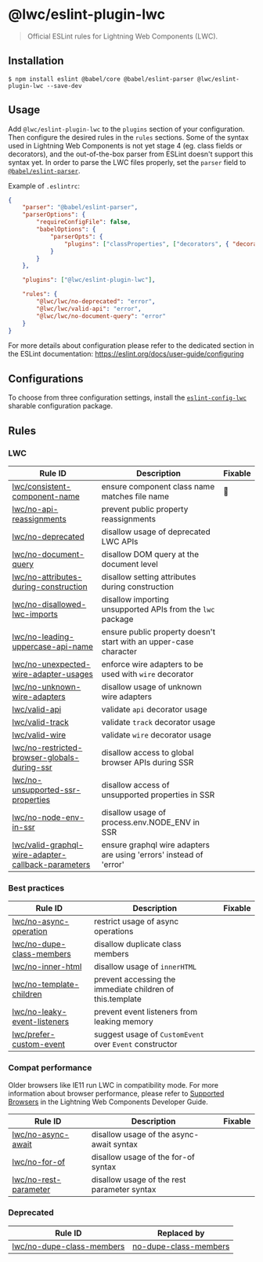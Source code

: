# @lwc/eslint-plugin-lwc

> Official ESLint rules for Lightning Web Components (LWC).

## Installation

```
$ npm install eslint @babel/core @babel/eslint-parser @lwc/eslint-plugin-lwc --save-dev
```

## Usage

Add `@lwc/eslint-plugin-lwc` to the `plugins` section of your configuration. Then configure the desired rules in the `rules` sections. Some of the syntax used in Lightning Web Components is not yet stage 4 (eg. class fields or decorators), and the out-of-the-box parser from ESLint doesn't support this syntax yet. In order to parse the LWC files properly, set the `parser` field to [`@babel/eslint-parser`](https://github.com/babel/babel/tree/main/eslint/babel-eslint-parser).

Example of `.eslintrc`:

```json
{
    "parser": "@babel/eslint-parser",
    "parserOptions": {
        "requireConfigFile": false,
        "babelOptions": {
            "parserOpts": {
                "plugins": ["classProperties", ["decorators", { "decoratorsBeforeExport": false }]]
            }
        }
    },

    "plugins": ["@lwc/eslint-plugin-lwc"],

    "rules": {
        "@lwc/lwc/no-deprecated": "error",
        "@lwc/lwc/valid-api": "error",
        "@lwc/lwc/no-document-query": "error"
    }
}
```

For more details about configuration please refer to the dedicated section in the ESLint documentation: https://eslint.org/docs/user-guide/configuring

## Configurations

To choose from three configuration settings, install the [`eslint-config-lwc`](https://github.com/salesforce/eslint-config-lwc) sharable configuration package.

## Rules

### LWC

| Rule ID                                                                                                              | Description                                                        | Fixable |
| -------------------------------------------------------------------------------------------------------------------- | ------------------------------------------------------------------ | ------- |
| [lwc/consistent-component-name](./docs/rules/consistent-component-name.md)                                           | ensure component class name matches file name                      | 🔧      |
| [lwc/no-api-reassignments](./docs/rules/no-api-reassignments.md)                                                     | prevent public property reassignments                              |         |
| [lwc/no-deprecated](./docs/rules/no-deprecated.md)                                                                   | disallow usage of deprecated LWC APIs                              |         |
| [lwc/no-document-query](./docs/rules/no-document-query.md)                                                           | disallow DOM query at the document level                           |         |
| [lwc/no-attributes-during-construction](./docs/rules/no-attributes-during-construction.md)                           | disallow setting attributes during construction                    |         |
| [lwc/no-disallowed-lwc-imports](./docs/rules/no-disallowed-lwc-imports.md)                                           | disallow importing unsupported APIs from the `lwc` package         |         |
| [lwc/no-leading-uppercase-api-name](./docs/rules/no-leading-uppercase-api-name.md)                                   | ensure public property doesn't start with an upper-case character  |         |
| [lwc/no-unexpected-wire-adapter-usages](./docs/rules/no-unexpected-wire-adapter-usages.md)                           | enforce wire adapters to be used with `wire` decorator             |         |
| [lwc/no-unknown-wire-adapters](./docs/rules/no-unknown-wire-adapters.md)                                             | disallow usage of unknown wire adapters                            |         |
| [lwc/valid-api](./docs/rules/valid-api.md)                                                                           | validate `api` decorator usage                                     |         |
| [lwc/valid-track](./docs/rules/valid-track.md)                                                                       | validate `track` decorator usage                                   |         |
| [lwc/valid-wire](./docs/rules/valid-wire.md)                                                                         | validate `wire` decorator usage                                    |         |
| [lwc/no-restricted-browser-globals-during-ssr](./docs/rules/no-restricted-browser-globals-during-ssr.md)             | disallow access to global browser APIs during SSR                  |         |
| [lwc/no-unsupported-ssr-properties](./docs/rules/no-unsupported-ssr-properties.md)                                   | disallow access of unsupported properties in SSR                   |         |
| [lwc/no-node-env-in-ssr](./docs/rules/no-node-env-in-ssr.md)                                                         | disallow usage of process.env.NODE_ENV in SSR                      |         |
| [lwc/valid-graphql-wire-adapter-callback-parameters](./docs/rules/valid-graphql-wire-adapter-callback-parameters.md) | ensure graphql wire adapters are using 'errors' instead of 'error' |         |

### Best practices

| Rule ID                                                                  | Description                                               | Fixable |
| ------------------------------------------------------------------------ | --------------------------------------------------------- | ------- |
| [lwc/no-async-operation](./docs/rules/no-async-operation.md)             | restrict usage of async operations                        |         |
| [lwc/no-dupe-class-members](./docs/rules/no-dupe-class-members.md)       | disallow duplicate class members                          |         |
| [lwc/no-inner-html](./docs/rules/no-inner-html.md)                       | disallow usage of `innerHTML`                             |         |
| [lwc/no-template-children](./docs/rules/no-template-children.md)         | prevent accessing the immediate children of this.template |         |
| [lwc/no-leaky-event-listeners](./docs/rules/no-leaky-event-listeners.md) | prevent event listeners from leaking memory               |         |
| [lwc/prefer-custom-event](./docs/rules/prefer-custom-event.md)           | suggest usage of `CustomEvent` over `Event` constructor   |         |

### Compat performance

Older browsers like IE11 run LWC in compatibility mode. For more information about browser performance, please refer to [Supported Browsers](http://developer.salesforce.com/docs/component-library/documentation/lwc/lwc.get_started_supported_browsers) in the Lightning Web Components Developer Guide.

| Rule ID                                                    | Description                                 | Fixable |
| ---------------------------------------------------------- | ------------------------------------------- | ------- |
| [lwc/no-async-await](./docs/rules/no-async-await.md)       | disallow usage of the async-await syntax    |         |
| [lwc/no-for-of](./docs/rules/no-for-of.md)                 | disallow usage of the for-of syntax         |         |
| [lwc/no-rest-parameter](./docs/rules/no-rest-parameter.md) | disallow usage of the rest parameter syntax |         |

### Deprecated

| Rule ID                                                            | Replaced by                                                                  |
| ------------------------------------------------------------------ | ---------------------------------------------------------------------------- |
| [lwc/no-dupe-class-members](./docs/rules/no-dupe-class-members.md) | [no-dupe-class-members](https://eslint.org/docs/rules/no-dupe-class-members) |
